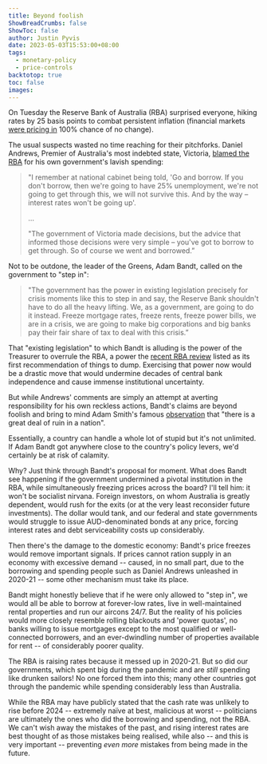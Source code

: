 ```yaml
---
title: Beyond foolish
ShowBreadCrumbs: false
ShowToc: false
author: Justin Pyvis
date: 2023-05-03T15:53:00+08:00
tags:
  - monetary-policy
  - price-controls
backtotop: true
toc: false
images:
---
```

On Tuesday the Reserve Bank of Australia (RBA) surprised everyone, hiking rates by 25 basis points to combat persistent inflation (financial markets [were pricing in](https://www.forex.com/ie/news-and-analysis/aud-outlook-the-rba-surprise-with-a-25bp-hike-with-potential-for-more-to-follow/) 100% chance of no change). 

The usual suspects wasted no time reaching for their pitchforks. Daniel Andrews, Premier of Australia's most indebted state, Victoria, [blamed the RBA]( https://www.theguardian.com/australia-news/2023/may/03/daniel-andrews-blames-victoria-huge-covid-pandemic-borrowings-debt-reserve-bank-australia-advice-interest-rates) for his own government's lavish spending:

> "I remember at national cabinet being told, 'Go and borrow. If you don't borrow, then we're going to have 25% unemployment, we're not going to get through this, we will not survive this. And by the way – interest rates won't be going up'.
> 
> …
> 
> "The government of Victoria made decisions, but the advice that informed those decisions were very simple – you've got to borrow to get through. So of course we went and borrowed.”

Not to be outdone, the leader of the Greens, Adam Bandt, called on the government to "step in":

> "The government has the power in existing legislation precisely for crisis moments like this to step in and say, the Reserve Bank shouldn't have to do all the heavy lifting. We, as a government, are going to do it instead. Freeze mortgage rates, freeze rents, freeze power bills, we are in a crisis, we are going to make big corporations and big banks pay their fair share of tax to deal with this crisis.”

That "existing legislation" to which Bandt is alluding is the power of the Treasurer to overrule the RBA, a power the [recent RBA review](https://rbareview.gov.au/final-report) listed as its first recommendation of things to dump. Exercising that power now would be a drastic move that would undermine decades of central bank independence and cause immense institutional uncertainty.

But while Andrews' comments are simply an attempt at averting responsibility for his own reckless actions, Bandt's claims are beyond foolish and bring to mind Adam Smith's famous [observation]( https://www.goodreads.com/quotes/467815-there-is-a-great-deal-of-ruin-in-a-nation) that "there is a great deal of ruin in a nation". 

Essentially, a country can handle a whole lot of stupid but it's not unlimited. If Adam Bandt got anywhere close to the country's policy levers, we'd certainly be at risk of calamity. 

Why? Just think through Bandt's proposal for moment. What does Bandt see happening if the government undermined a pivotal institution in the RBA, while simultaneously freezing prices across the board? I'll tell him: it won't be socialist nirvana. Foreign investors, on whom Australia is greatly dependent, would rush for the exits (or at the very least reconsider future investments). The dollar would tank, and our federal and state governments would struggle to issue AUD-denominated bonds at any price, forcing interest rates and debt serviceability costs up considerably.

Then there's the damage to the domestic economy: Bandt's price freezes would remove important signals. If prices cannot ration supply in an economy with excessive demand -- caused, in no small part, due to the borrowing and spending people such as Daniel Andrews unleashed in 2020-21 -- some other mechanism must take its place. 

Bandt might honestly believe that if he were only allowed to "step in", we would all be able to borrow at forever-low rates, live in well-maintained rental properties and run our aircons 24/7. But the reality of his policies would more closely resemble rolling blackouts and 'power quotas', no banks willing to issue mortgages except to the most qualified or well-connected borrowers, and an ever-dwindling number of properties available for rent -- of considerably poorer quality.

The RBA is raising rates because it messed up in 2020-21. But so did our governments, which spent big during the pandemic and are *still* spending like drunken sailors! No one forced them into this; many other countries got through the pandemic while spending considerably less than Australia.

While the RBA may have publicly stated that the cash rate was unlikely to rise before 2024 -- extremely naïve at best, malicious at worst -- politicians are ultimately the ones who did the borrowing and spending, not the RBA. We can't wish away the mistakes of the past, and rising interest rates are best thought of as those mistakes being realised, while also -- and this is very important -- preventing *even more* mistakes from being made in the future.